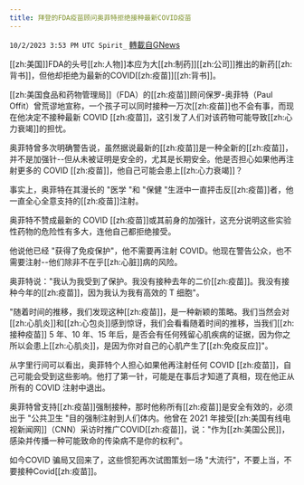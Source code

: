 ```yaml
---
title: 拜登的FDA疫苗顾问奥菲特拒绝接种最新COVID疫苗
---
```

`10/2/2023 3:53 PM UTC Spirit_` [轉載自GNews](https://gnews.org/articles/1769949)



[[zh:美国]]FDA的头号[[zh:人物]]本应为大[[zh:制药]][[zh:公司]]推出的新药[[zh:背书]]，但他却拒绝为最新的COVID[[zh:疫苗]][[zh:背书]]。

[[zh:美国食品和药物管理局]]（FDA）的[[zh:疫苗]]顾问保罗-奥菲特（Paul Offit）曾荒谬地宣称，一个孩子可以同时接种一万次[[zh:疫苗]]也不会有事，而现在他决定不接种最新 COVID [[zh:疫苗]]，这引发了人们对该药物可能导致[[zh:心力衰竭]]的担忧。

奥菲特曾多次明确警告说，虽然据说最新的[[zh:疫苗]]是一种全新的[[zh:疫苗]]，并不是加强针--但从未被证明是安全的，尤其是长期安全。他是否担心如果他再注射更多的 COVID [[zh:疫苗]]，他自己可能会患上[[zh:心力衰竭]]？

事实上，奥菲特在其漫长的 "医学 "和 "保健 "生涯中一直抨击反[[zh:疫苗]]者，他一直全心全意支持的[[zh:疫苗]]注射。

奥菲特不赞成最新的 COVID [[zh:疫苗]]或其前身的加强针，这充分说明这些实验性药物的危险性有多大，连他自己都拒绝接受。

他说他已经 "获得了免疫保护"，他不需要再注射 COVID。他现在警告公众，也不需要注射--他们除非不在乎[[zh:心脏]]病的风险。

奥菲特说："我认为我受到了保护。我没有接种去年的二价[[zh:疫苗]]。我没有接种今年的[[zh:疫苗]]，因为我认为我有高效的 T 细胞"。

"随着时间的推移，我们发现这种[[zh:疫苗]]，是一种新颖的策略。我们当然会对[[zh:心肌炎]]和[[zh:心包炎]]感到惊讶，我们会看看随着时间的推移，当我们[[zh:接种疫苗]] 5 年、10 年、15 年后，是否会有任何残留心肌疾病的证据，因为你之所以会患上[[zh:心肌炎]]，是因为你对自己的心肌产生了[[zh:免疫反应]]"。

从字里行间可以看出，奥菲特个人担心如果他再注射任何 COVID [[zh:疫苗]]，自己可能会受到这些影响。他打了第一针，可能是在事后才知道了真相，现在他正从所有的 COVID 注射中退出。

奥菲特曾支持[[zh:疫苗]]强制接种，那时他称所有[[zh:疫苗]]是安全有效的，必须出于 "公共卫生 "目的强制注射到人们体内。他曾在 2021 年接受[[zh:美国有线电视新闻网]]（CNN）采访时推广COVID[[zh:疫苗]]，说："作为[[zh:美国公民]]，感染并传播一种可能致命的传染病不是你的权利"。

如今COVID 骗局又回来了，这些惯犯再次试图策划一场 "大流行"，不要上当，不要接种Covid[[zh:疫苗]]。



